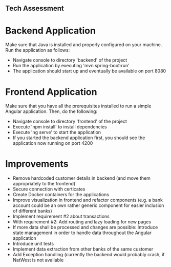 ## Tech Assessment


# Backend Application
Make sure that Java is installed and properly configured on your machine.
Run the application as follows:
- Navigate console to directory 'backend' of the project
- Run the application by executing 'mvn spring-boot:run'
- The application should start up and eventually be available on port 8080

# Frontend Application
Make sure that you have all the prerequisites installed to run a simple Angular application.
Then, do the following:
- Navigate console to directory 'frontend' of the project
- Execute 'npm install' to install dependencies
- Execute 'ng serve' to start the application
- If you started the backend application first, you should see the application now running on port 4200
 
# Improvements
- Remove hardcoded customer details in backend (and move them appropriately to the frontend)
- Secure connection with certicates
- Create Docker containers for the applications
- Improve visualization in frontend and refactor components (e.g. a bank account could be an own rather generic component for easier inclusion of different banks)
- Implement requirement #2 about transactions
- With requirement #2: Add routing and lazy loading for new pages
- If more data shall be processed and changes are possible: Introduce state management in order to handle data throughout the Angular application
- Introduce unit tests
- Implement data extraction from other banks of the same customer
- Add Exception handling (currently the backend would probably crash, if NatWest is not available